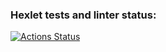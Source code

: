 ### Hexlet tests and linter status:
[![Actions Status](https://github.com/anna-aleksan/qa-engineer-project-85/actions/workflows/hexlet-check.yml/badge.svg)](https://github.com/anna-aleksan/qa-engineer-project-85/actions)